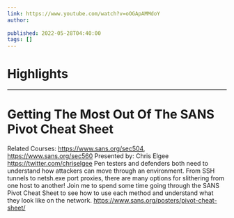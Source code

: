 ```yaml
---
link: https://www.youtube.com/watch?v=oOGApAMMdoY
author: 
   
published: 2022-05-28T04:40:00
tags: []
---
```

# Highlights


---
# Getting The Most Out Of The SANS Pivot Cheat Sheet
Related Courses: https://www.sans.org/sec504, https://www.sans.org/sec560 Presented by: Chris Elgee https://twitter.com/chriselgee Pen testers and defenders both need to understand how attackers can move through an environment. From SSH tunnels to netsh.exe port proxies, there are many options for slithering from one host to another! Join me to spend some time going through the SANS Pivot Cheat Sheet to see how to use each method and understand what they look like on the network. https://www.sans.org/posters/pivot-cheat-sheet/
